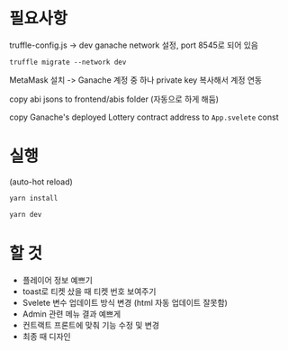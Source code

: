 # 필요사항

truffle-config.js -> dev ganache network 설정, port 8545로 되어 있음

```
truffle migrate --network dev
```

MetaMask 설치 -> Ganache 계정 중 하나 private key 복사해서 계정 연동

copy abi jsons to frontend/abis folder (자동으로 하게 해둠)

copy Ganache's deployed Lottery contract address to `App.svelete` const

# 실행

(auto-hot reload)

```bash
yarn install
```

```bash
yarn dev
```

# 할 것

- 플레이어 정보 예쁘기
- toast로 티켓 샀을 때 티켓 번호 보여주기
- Svelete 변수 업데이트 방식 변경 (html 자동 업데이트 잘못함)
- Admin 관련 메뉴 결과 예쁘게
- 컨트랙트 프론트에 맞춰 기능 수정 및 변경
- 최종 때 디자인
